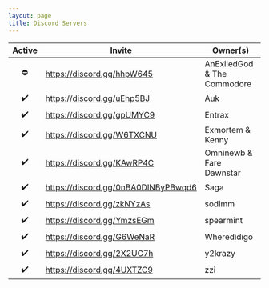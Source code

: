 ```yaml
---
layout: page
title: Discord Servers
---
```


Active | Invite | Owner(s)
:----: | ------ | --------
⛔️ | https://discord.gg/hhpW645 | AnExiledGod & The Commodore
✔️ | https://discord.gg/uEhp5BJ | Auk
✔️ | https://discord.gg/gpUMYC9 | Entrax
✔️ | https://discord.gg/W6TXCNU | Exmortem & Kenny
✔️ | https://discord.gg/KAwRP4C | Omninewb & Fare Dawnstar
✔️ | https://discord.gg/0nBA0DlNByPBwqd6 | Saga
✔️ | https://discord.gg/zkNYzAs | sodimm
✔️ | https://discord.gg/YmzsEGm | spearmint
✔️ | https://discord.gg/G6WeNaR | Wheredidigo
✔️ | https://discord.gg/2X2UC7h | y2krazy
✔️ | https://discord.gg/4UXTZC9 | zzi
